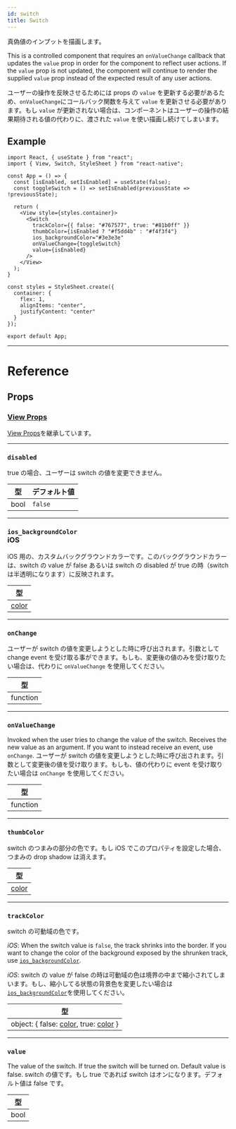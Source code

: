 ```yaml
---
id: switch
title: Switch
---
```


真偽値のインプットを描画します。

This is a controlled component that requires an `onValueChange` callback that updates the `value` prop in order for the component to reflect user actions. If the `value` prop is not updated, the component will continue to render the supplied `value` prop instead of the expected result of any user actions.

ユーザーの操作を反映させるためには props の `value` を更新する必要があるため、`onValueChange`にコールバック関数を与えて `value` を更新させる必要があります。もし `value` が更新されない場合は、コンポーネントはユーザーの操作の結果期待される値の代わりに、渡された `value` を使い描画し続けてしまいます。

## Example

```SnackPlayer name=Switch&supportedPlatforms=android,ios
import React, { useState } from "react";
import { View, Switch, StyleSheet } from "react-native";

const App = () => {
  const [isEnabled, setIsEnabled] = useState(false);
  const toggleSwitch = () => setIsEnabled(previousState => !previousState);

  return (
    <View style={styles.container}>
      <Switch
        trackColor={{ false: "#767577", true: "#81b0ff" }}
        thumbColor={isEnabled ? "#f5dd4b" : "#f4f3f4"}
        ios_backgroundColor="#3e3e3e"
        onValueChange={toggleSwitch}
        value={isEnabled}
      />
    </View>
  );
}

const styles = StyleSheet.create({
  container: {
    flex: 1,
    alignItems: "center",
    justifyContent: "center"
  }
});

export default App;
```

---

# Reference

## Props

### [View Props](view.md#props)

[View Props](view.md#props)を継承しています。

---

### `disabled`

true の場合、ユーザーは switch の値を変更できません。

| 型 | デフォルト値 |
| ---- | ------- |
| bool | `false` |

---

### `ios_backgroundColor` <div class="label ios">iOS</div>

iOS 用の、カスタムバックグラウンドカラーです。このバックグラウンドカラーは、switch の value が false あるいは switch の disabled が true の時（switch は半透明になります）に反映されます。


| 型               |
| ------------------ |
| [color](colors.md) |

---

### `onChange`

ユーザーが switch の値を変更しようとした時に呼び出されます。引数として change event を受け取る事ができます。もしも、変更後の値のみを受け取りたい場合は、代わりに `onValueChange` を使用してください。

| 型     |
| -------- |
| function |

---

### `onValueChange`

Invoked when the user tries to change the value of the switch. Receives the new value as an argument. If you want to instead receive an event, use `onChange`.
ユーザーが switch の値を変更しようとした時に呼び出されます。引数として変更後の値を受け取ります。もしも、値の代わりに event を受け取りたい場合は `onChange` を使用してください。

| 型     |
| -------- |
| function |

---

### `thumbColor`

switch のつまみの部分の色です。もし iOS でこのプロパティを設定した場合、つまみの drop shadow は消えます。

| 型               |
| ------------------ |
| [color](colors.md) |

---

### `trackColor`

switch の可動域の色です。

_iOS_: When the switch value is `false`, the track shrinks into the border. If you want to change the color of the background exposed by the shrunken track, use [`ios_backgroundColor`](switch.md#ios_backgroundColor).

_iOS_: switch の value が false の時は可動域の色は境界の中まで縮小されてしまいます。もし、縮小してる状態の背景色を変更したい場合は[`ios_backgroundColor`](switch.md#ios_backgroundColor)を使用してください。

| 型                                                            |
| --------------------------------------------------------------- |
| object: { false: [color](colors.md), true: [color](colors.md) } |

---

### `value`

The value of the switch. If true the switch will be turned on. Default value is false.
switch の値です。もし true であれば switch はオンになります。デフォルト値は false です。

| 型 |
| ---- |
| bool |
